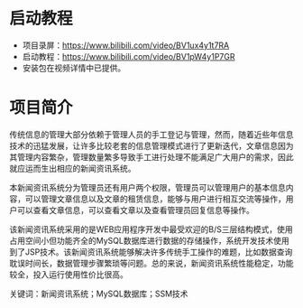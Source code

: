 # 启动教程

- 项目录屏：https://www.bilibili.com/video/BV1ux4y1t7RA
- 启动教程：https://www.bilibili.com/video/BV1pW4y1P7GR
- 安装包在视频详情中已提供。

# 项目简介
传统信息的管理大部分依赖于管理人员的手工登记与管理，然而，随着近些年信息技术的迅猛发展，让许多比较老套的信息管理模式进行了更新迭代，文章信息因为其管理内容繁杂，管理数量繁多导致手工进行处理不能满足广大用户的需求，因此就应运而生出相应的新闻资讯系统。

本新闻资讯系统分为管理员还有用户两个权限，管理员可以管理用户的基本信息内容，可以管理文章信息以及文章的租赁信息，能够与用户进行相互交流等操作，用户可以查看文章信息，可以查看文章以及查看管理员回复信息等操作。

该新闻资讯系统采用的是WEB应用程序开发中最受欢迎的B/S三层结构模式，使用占用空间小但功能齐全的MySQL数据库进行数据的存储操作，系统开发技术使用到了JSP技术。该新闻资讯系统能够解决许多传统手工操作的难题，比如数据查询耽误时间长，数据管理步骤繁琐等问题。总的来说，新闻资讯系统性能稳定，功能较全，投入运行使用性价比很高。 

关键词：新闻资讯系统；MySQL数据库；SSM技术
